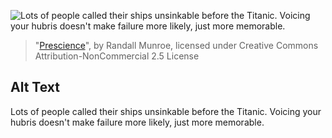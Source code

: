 ![Lots of people called their ships unsinkable before the Titanic. Voicing your hubris doesn't make failure more likely, just more memorable.](https://imgs.xkcd.com/comics/prescience.png)
> "[Prescience](https://xkcd.com/2203/)", by Randall Munroe, licensed under Creative Commons Attribution-NonCommercial 2.5 License

## Alt Text
Lots of people called their ships unsinkable before the Titanic. Voicing your hubris doesn't make failure more likely, just more memorable.
